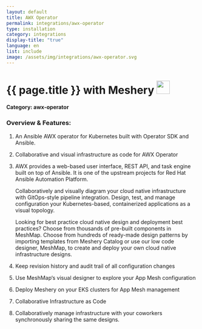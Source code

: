 ```yaml
---
layout: default
title: AWX Operator
permalink: integrations/awx-operator
type: installation
category: integrations
display-title: "true"
language: en
list: include
image: /assets/img/integrations/awx-operator.svg
---
```


<h1>{{ page.title }} with Meshery <img src="{{ page.image }}" style="width: 35px; height: 35px;" /></h1>


#### Category: awx-operator

### Overview & Features:
1. An Ansible AWX operator for Kubernetes built with Operator SDK and Ansible.

2. Collaborative and visual infrastructure as code for AWX Operator

4. AWX provides a web-based user interface, REST API, and task engine built on top of Ansible. It is one of the upstream projects for Red Hat Ansible Automation Platform.


    Collaboratively and visually diagram your cloud native infrastructure with GitOps-style pipeline integration. Design, test, and manage configuration your Kubernetes-based, containerized applications as a visual topology.



    Looking for best practice cloud native design and deployment best practices? Choose from thousands of pre-built components in MeshMap. Choose from hundreds of ready-made design patterns by importing templates from Meshery Catalog or use our low code designer, MeshMap, to create and deploy your own cloud native infrastructure designs.



5. Keep revision history and audit trail of all configuration changes

6. Use MeshMap&lsquo;s visual designer to explore your App Mesh configuration

7. Deploy Meshery on your EKS clusters for App Mesh management

8. Collaborative Infrastructure as Code

9. Collaboratively manage infrastructure with your coworkers synchronously sharing the same designs.

